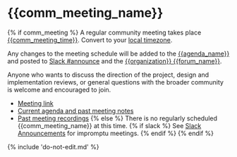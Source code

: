 # {{comm_meeting_name}}

{% if comm_meeting %}
A regular community meeting takes place [{{comm_meeting_time}}]({{comm_meeting_link}}).
Convert to your [local timezone]({{comm_meeting_zone}}).

Any changes to the meeting schedule will be added to the [{{agenda_name}}]({{agenda_link}})
and posted to [Slack #announce]({{slack_announce}}) 
and the [{{organization}} {{forum_name}}]({{forum_link}}).

Anyone who wants to discuss the direction of the project, design and implementation reviews, or general questions with the broader community is welcome and encouraged to join.

* [Meeting link]({{comm_meeting_link}})
* [Current agenda and past meeting notes]({{agenda_link}})
* [Past meeting recordings]({{recording_link}})
{% else %}
There is no regularly scheduled {{comm_meeting_name}} at this time.
  {% if slack %}
See [Slack Announcements]({{slack_announce}}) for impromptu meetings.
  {% endif %}
{% endif %}

{% include 'do-not-edit.md' %}
